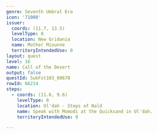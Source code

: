 ```yaml
---
genre: Seventh Umbral Era
icon: '71000'
issuer:
  coords: (11.7, 13.5)
  levelType: 8
  location: New Gridania
  name: Mother Miounne
  territoryIntendedUse: 0
layout: quest
level: 16
name: Call of the Desert
output: false
questId: SubFst103_00678
rowId: 66214
steps:
  - coords: (11.6, 9.6)
    levelType: 8
    location: Ul'dah - Steps of Nald
    name: Speak with Momodi at the Quicksand in Ul'dah.
    territoryIntendedUse: 0

---
```

